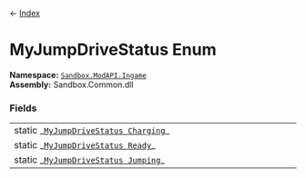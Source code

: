 ← [Index](index)
# MyJumpDriveStatus Enum
**Namespace:** [`Sandbox.ModAPI.Ingame`](Sandbox.ModAPI.Ingame)  
**Assembly:** Sandbox.Common.dll  
### Fields
<table style="width:100%;display:table">
<tr><td>static _<a href="Sandbox.ModAPI.Ingame.Charging"><code>MyJumpDriveStatus Charging</code></a>_</td><td></td></tr>
<tr><td>static _<a href="Sandbox.ModAPI.Ingame.Ready"><code>MyJumpDriveStatus Ready</code></a>_</td><td></td></tr>
<tr><td>static _<a href="Sandbox.ModAPI.Ingame.Jumping"><code>MyJumpDriveStatus Jumping</code></a>_</td><td></td></tr>
</table>
